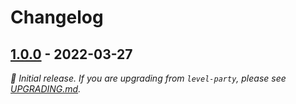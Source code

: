 # Changelog

## [1.0.0] - 2022-03-27

_:seedling: Initial release. If you are upgrading from `level-party`, please see [UPGRADING.md](UPGRADING.md)._

[1.0.0]: https://github.com/Level/rave-level/releases/tag/v1.0.0
